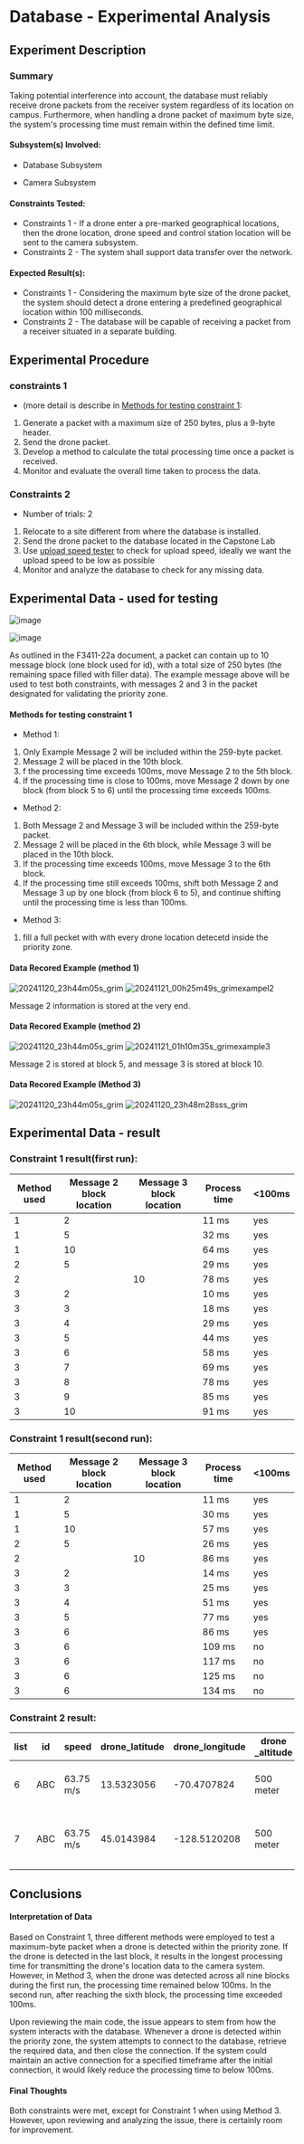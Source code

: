 # Database - Experimental Analysis
## Experiment Description
### Summary
Taking potential interference into account, the database must reliably receive drone packets from the receiver system regardless of its location on campus. Furthermore, when handling a drone packet of maximum byte size, the system's processing time must remain within the defined time limit.

#### Subsystem(s) Involved:
- Database Subsystem
  
- Camera Subsystem

#### Constraints Tested:
- Constraints 1 - If a drone enter a pre-marked geographical locations, then the drone location, drone speed and control station location will be sent to the camera subsystem.
- Constraints 2 -  The system shall support data transfer over the network.
 
#### Expected Result(s):
- Constraints 1 - Considering the maximum byte size of the drone packet, the system should detect a drone entering a predefined geographical location within 100 milliseconds.
- Constraints 2 - The database will be capable of receiving a packet from a receiver situated in a separate building.

## Experimental Procedure
<!-- Description of what you did ideally in steps -->
### constraints 1
- (more detail is describe in [Methods for testing constraint 1](#Methods-for-testing-constraint-1): 
1. Generate a packet with a maximum size of 250 bytes, plus a 9-byte header.
2. Send the drone packet.
3. Develop a method to calculate the total processing time once a packet is received.
4. Monitor and evaluate the overall time taken to process the data.

### Constraints 2
- Number of trials: 2
1. Relocate to a site different from where the database is installed.
2. Send the drone packet to the database located in the Capstone Lab
3. Use [upload speed tester](https://www.speedtest.net/result/17036840573) to check for upload speed, ideally we want the upload speed to be low as possible
4. Monitor and analyze the database to check for any missing data.

## Experimental Data - used for testing
![image](https://github.com/user-attachments/assets/c0b2b018-2962-4469-b7c9-dcfd86310da4)

![image](https://github.com/user-attachments/assets/6e9f0fb3-fb5d-4cff-a5e2-eb9b090221ab)


As outlined in the F3411-22a document, a packet can contain up to 10 message block (one block used for id), with a total size of 250 bytes (the remaining space filled with filler data). The example message above will be used to test both constraints, with messages 2 and 3 in the packet designated for validating the priority zone.

#### Methods for testing constraint 1
- Method 1:
1. Only Example Message 2 will be included within the 259-byte packet.
2. Message 2 will be placed in the 10th block.
3. f the processing time exceeds 100ms, move Message 2 to the 5th block.
4. If the processing time is close to 100ms, move Message 2 down by one block (from block 5 to 6) until the processing time exceeds 100ms.

- Method 2:
1. Both Message 2 and Message 3 will be included within the 259-byte packet.
2. Message 2 will be placed in the 6th block, while Message 3 will be placed in the 10th block.
3. If the processing time exceeds 100ms, move Message 3 to the 6th block.
4. If the processing time still exceeds 100ms, shift both Message 2 and Message 3 up by one block (from block 6 to 5), and continue shifting until the processing time is less than 100ms.

- Method 3:
1. fill a full pecket with with every drone location detecetd inside the priority zone.

#### Data Recored Example (method 1)
![20241120_23h44m05s_grim](https://github.com/user-attachments/assets/42294710-e2f3-4cc9-a73a-31c25a926a77)
![20241121_00h25m49s_grimexampel2](https://github.com/user-attachments/assets/aba9ffc2-9d39-44ef-b7cf-4d1f93b6d3a8)

Message 2 information is stored at the very end.

#### Data Recored Example (method 2)
![20241120_23h44m05s_grim](https://github.com/user-attachments/assets/42294710-e2f3-4cc9-a73a-31c25a926a77)
![20241121_01h10m35s_grimexample3](https://github.com/user-attachments/assets/ae215d3d-b036-4c27-b112-e2d1f6becfa1)

Message 2 is stored at block 5, and message 3 is stored at block 10.

#### Data Recored Example (Method 3)
![20241120_23h44m05s_grim](https://github.com/user-attachments/assets/42294710-e2f3-4cc9-a73a-31c25a926a77)
![20241120_23h48m28sss_grim](https://github.com/user-attachments/assets/0db99c64-44ad-4b03-888d-0d5e3418b2eb)

## Experimental Data - result
<!-- data tables or graph of the results (whichever is appropriate) -->
### Constraint 1 result(first run):
|  Method used | Message 2 block location | Message 3 block location| Process time | <100ms |
|--------------|-----------|-----------|----------------|--------------|
|  1 | 2 | | 11 ms | yes |
|  1 | 5 | | 32 ms | yes |
|  1 | 10 | | 64 ms | yes |
|  2 | 5 |  | 29 ms | yes |
|  2 | | 10 | 78 ms | yes |
|  3 | 2 | | 10 ms | yes |
|  3 | 3 | | 18 ms | yes |
|  3 | 4 | | 29 ms | yes |
|  3 | 5 | | 44 ms | yes |
|  3 | 6 | | 58 ms | yes |
|  3 | 7 | | 69 ms | yes |
|  3 | 8 | | 78 ms | yes |
|  3 | 9 | | 85 ms | yes |
|  3 | 10 | | 91 ms | yes |

### Constraint 1 result(second run):
|  Method used | Message 2 block location | Message 3 block location| Process time | <100ms |
|--------------|-----------|-----------|----------------|--------------|
|  1 | 2 | | 11 ms | yes |
|  1 | 5 | | 30 ms | yes |
|  1 | 10 | | 57 ms | yes |
|  2 | 5 |  | 26 ms | yes |
|  2 | | 10 | 86 ms | yes |
|  3 | 2 | | 14 ms | yes |
|  3 | 3 | | 25 ms | yes |
|  3 | 4 | | 51 ms | yes |
|  3 | 5 | | 77 ms | yes |
|  3 | 6 | | 86 ms | yes |
|  3 | 6 | | 109 ms | no |
|  3 | 6 | | 117 ms | no |
|  3 | 6 | | 125 ms | no |
|  3 | 6 | | 134 ms | no |

### Constraint 2 result:
|  list | id | speed | drone_latitude | drone_longitude | drone _altitude | timestamp | Send Location | upload Speed | Recevied? |
|--------|----------------|-------------------|------------|------------|------------|------------|------------|------------|----|
|    6   |  ABC   |  63.75 m/s |     13.5323056    | -70.4707824 | 500 meter | 2024-11-20 21:07:46 | Basement of Prescott Hall | 84.19 Mbps | Yes |
|    7   |  ABC   |  63.75 m/s|     45.0143984    | -128.5120208 | 500 meter | 2024-11-20 21:07:46 | Tennis Court behind the Library | 26.75 Mbps | Yes |


## Conclusions
#### Interpretation of Data
<!-- explain what the results of the experiments mean and what conclusions you draw -->
Based on Constraint 1, three different methods were employed to test a maximum-byte packet when a drone is detected within the priority zone. If the drone is detected in the last block, it results in the longest processing time for transmitting the drone's location data to the camera system. However, in Method 3, when the drone was detected across all nine blocks during the first run, the processing time remained below 100ms. In the second run, after reaching the sixth block, the processing time exceeded 100ms.

Upon reviewing the main code, the issue appears to stem from how the system interacts with the database. Whenever a drone is detected within the priority zone, the system attempts to connect to the database, retrieve the required data, and then close the connection. If the system could maintain an active connection for a specified timeframe after the initial connection, it would likely reduce the processing time to below 100ms.

#### Final Thoughts
<!-- Were constraints met? -->
Both constraints were met, except for Constraint 1 when using Method 3. However, upon reviewing and analyzing the issue, there is certainly room for improvement.
